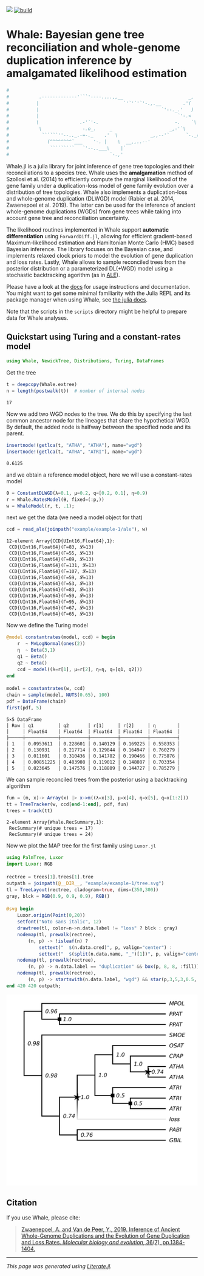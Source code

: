 [![](https://img.shields.io/badge/docs-dev-blue.svg)](https://arzwa.github.io/Whale.jl/stable/index.html)
[![build](https://github.com/arzwa/Whale.jl/actions/workflows/workflow.yaml/badge.svg)](https://github.com/arzwa/Whale.jl/actions/workflows/workflow.yaml)

# Whale: Bayesian gene tree reconciliation and whole-genome duplication inference by amalgamated likelihood estimation

```julia
#
#           .-------------'```'----....,,__                        _,
#          |                               `'`'`'`'-.,.__        .'(
#          |                                             `'--._.'   )
#          |                                                   `'-.<
#          \               .-'`'-.                            -.    `\
#           \               -.o_.     _                     _,-'`\    |
#            ``````''--.._.-=-._    .'  \            _,,--'`      `-._(
#              (^^^^^^^^`___    '-. |    \  __,,..--'                 `
#               `````````   `'--..___\    |`
#                                     `-.,'
```

Whale.jl is a julia library for joint inference of gene tree topologies and
their reconciliations to a species tree. Whale uses the **amalgamation** method
of Szollosi et al. (2014) to efficiently compute the marginal likelihood of the
gene family under a duplication-loss model of gene family evolution over a
distribution of tree topologies. Whale also implements a duplication-loss and
whole-genome duplication (DLWGD) model (Rabier et al. 2014, Zwaenepoel et al.
2019). The latter can be used for the inference of ancient whole-genome
duplications (WGDs) from gene trees while taking into account gene tree and
reconciliation uncertainty.

The likelihood routines implemented in Whale support **automatic
differentiation** using `ForwardDiff.jl`, allowing for efficient gradient-based
Maximum-likelihood estimation and Hamiltonian Monte Carlo (HMC) based Bayesian
inference. The library focuses on the Bayesian case, and implements relaxed
clock priors to model the evolution of gene duplication and loss rates. Lastly,
Whale allows to sample reconciled trees from the posterior distribution or a
parameterized DL(+WGD) model using a stochastic backtracking agorithm (as in
[ALE](https://github.com/ssolo/ALE)).

Please have a look at the
[docs](https://arzwa.github.io/Whale.jl/dev/index.html) for usage instructions
and documentation. You might want to get some minimal familiarity with the
Julia REPL and its package manager when using Whale, see [the julia
docs](https://docs.julialang.org/en/v1/).

Note that the scripts in the `scripts` directory might be helpful to prepare
data for Whale analyses.

## Quickstart using Turing and a constant-rates model

```julia
using Whale, NewickTree, Distributions, Turing, DataFrames
```

Get the tree

```julia
t = deepcopy(Whale.extree)
n = length(postwalk(t))  # number of internal nodes
```

```
17
```

Now we add two WGD nodes to the tree. We do this by specifying the last common
ancestor node for the lineages that share the hypothetical WGD. By default, the
added node is halfway between the specified node and its parent.

```julia
insertnode!(getlca(t, "ATHA", "ATHA"), name="wgd")
insertnode!(getlca(t, "ATHA", "ATRI"), name="wgd")
```

```
0.6125
```

and we obtain a reference model object, here we will use a constant-rates model

```julia
θ = ConstantDLWGD(λ=0.1, μ=0.2, q=[0.2, 0.1], η=0.9)
r = Whale.RatesModel(θ, fixed=(:p,))
w = WhaleModel(r, t, .1);
```

next we get the data (we need a model object for that)

```julia
ccd = read_ale(joinpath("example/example-1/ale"), w)
```

```
12-element Array{CCD{UInt16,Float64},1}:
 CCD{UInt16,Float64}(Γ=83, 𝓛=13)
 CCD{UInt16,Float64}(Γ=55, 𝓛=13)
 CCD{UInt16,Float64}(Γ=89, 𝓛=13)
 CCD{UInt16,Float64}(Γ=131, 𝓛=13)
 CCD{UInt16,Float64}(Γ=107, 𝓛=13)
 CCD{UInt16,Float64}(Γ=59, 𝓛=13)
 CCD{UInt16,Float64}(Γ=53, 𝓛=13)
 CCD{UInt16,Float64}(Γ=83, 𝓛=13)
 CCD{UInt16,Float64}(Γ=59, 𝓛=13)
 CCD{UInt16,Float64}(Γ=95, 𝓛=13)
 CCD{UInt16,Float64}(Γ=67, 𝓛=13)
 CCD{UInt16,Float64}(Γ=65, 𝓛=13)
```

Now we define the Turing model

```julia
@model constantrates(model, ccd) = begin
    r  ~ MvLogNormal(ones(2))
    η  ~ Beta(3,1)
    q1 ~ Beta()
    q2 ~ Beta()
    ccd ~ model((λ=r[1], μ=r[2], η=η, q=[q1, q2]))
end

model = constantrates(w, ccd)
chain = sample(model, NUTS(0.65), 100)
pdf = DataFrame(chain)
first(pdf, 5)
```

```
5×5 DataFrame
│ Row │ q1         │ q2       │ r[1]     │ r[2]     │ η        │
│     │ Float64    │ Float64  │ Float64  │ Float64  │ Float64  │
├─────┼────────────┼──────────┼──────────┼──────────┼──────────┤
│ 1   │ 0.0953611  │ 0.228601 │ 0.140129 │ 0.169225 │ 0.558353 │
│ 2   │ 0.130931   │ 0.217714 │ 0.129844 │ 0.164947 │ 0.760279 │
│ 3   │ 0.011601   │ 0.310436 │ 0.141782 │ 0.190466 │ 0.775876 │
│ 4   │ 0.00851225 │ 0.483908 │ 0.119012 │ 0.148087 │ 0.703354 │
│ 5   │ 0.023645   │ 0.147576 │ 0.118809 │ 0.144727 │ 0.785279 │
```

We can sample reconciled trees from the posterior using a backtracking
algorithm

```julia
fun = (m, x)-> Array(x) |> x->m((λ=x[3], μ=x[4], η=x[5], q=x[1:2]))
tt = TreeTracker(w, ccd[end-1:end], pdf, fun)
trees = track(tt)
```

```
2-element Array{Whale.RecSummary,1}:
 RecSummary(# unique trees = 17)
 RecSummary(# unique trees = 24)
```

Now we plot the MAP tree for the first family using `Luxor.jl`

```julia
using PalmTree, Luxor
import Luxor: RGB

rectree = trees[1].trees[1].tree
outpath = joinpath(@__DIR__, "example/example-1/tree.svg")
tl = TreeLayout(rectree, cladogram=true, dims=(350,300))
gray, blck = RGB(0.9, 0.9, 0.9), RGB()

@svg begin
    Luxor.origin(Point(0,20))
    setfont("Noto sans italic", 12)
    drawtree(tl, color=n->n.data.label != "loss" ? blck : gray)
    nodemap(tl, prewalk(rectree),
        (n, p) -> !isleaf(n) ?
            settext("  $(n.data.cred)", p, valign="center") :
            settext("  $(split(n.data.name, "_")[1])", p, valign="center"))
    nodemap(tl, prewalk(rectree),
        (n, p) -> n.data.label == "duplication" && box(p, 8, 8, :fill))
    nodemap(tl, prewalk(rectree),
        (n, p) -> startswith(n.data.label, "wgd") && star(p,3,5,3,0.5,:fill))
end 420 420 outpath;
```

![](example/example-1/tree.svg)

## Citation

If you use Whale, please cite:

>[Zwaenepoel, A. and Van de Peer, Y., 2019. Inference of Ancient Whole-Genome Duplications and the Evolution of Gene Duplication and Loss Rates. *Molecular biology and evolution*, 36(7), pp.1384-1404.](https://academic.oup.com/mbe/article-abstract/36/7/1384/5475503)

---

*This page was generated using [Literate.jl](https://github.com/fredrikekre/Literate.jl).*

